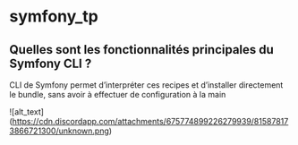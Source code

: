 # symfony_tp

## Quelles sont les fonctionnalités principales du Symfony CLI ?
CLI de Symfony permet d’interpréter ces recipes et d’installer directement le bundle, sans avoir à effectuer de configuration à la main

![alt_text] (https://cdn.discordapp.com/attachments/675774899226279939/815878173866721300/unknown.png)
